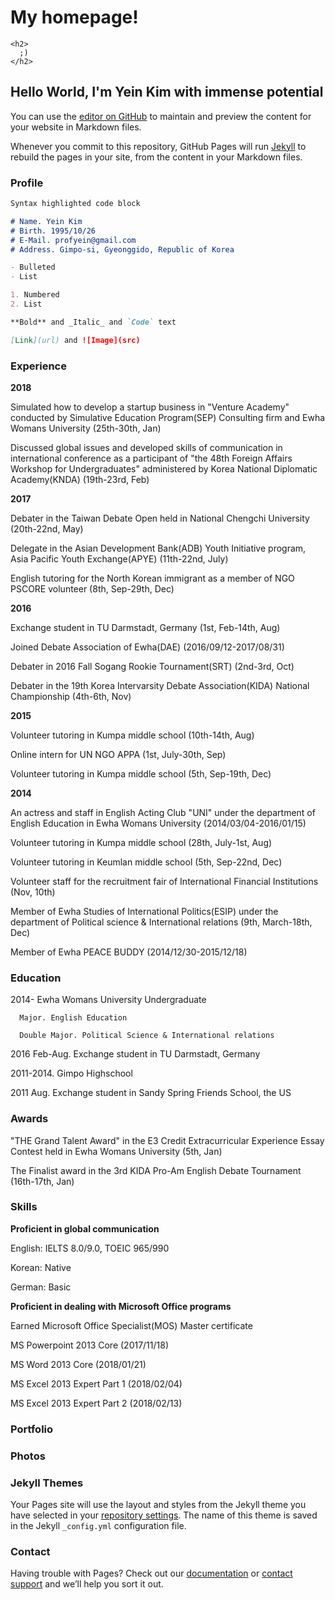 <html>
  <head>
    <title>My Homepage</title>
  </head>
  
  
  <body>
    <h1>My homepage!</h1>
  
    <h2>
      ;)
    </h2>
    
  </body>


## Hello World, I'm Yein Kim with immense potential

You can use the [editor on GitHub](https://github.com/yeina/yeina.github.io/edit/master/README.md) to maintain and preview the content for your website in Markdown files.

Whenever you commit to this repository, GitHub Pages will run [Jekyll](https://jekyllrb.com/) to rebuild the pages in your site, from the content in your Markdown files.

### Profile

```markdown
Syntax highlighted code block

# Name. Yein Kim
# Birth. 1995/10/26
# E-Mail. profyein@gmail.com
# Address. Gimpo-si, Gyeonggido, Republic of Korea

- Bulleted
- List

1. Numbered
2. List

**Bold** and _Italic_ and `Code` text

[Link](url) and ![Image](src)
```

### Experience

**2018**

Simulated how to develop a startup business in "Venture Academy" conducted by Simulative Education Program(SEP) Consulting firm and Ewha Womans University (25th-30th, Jan)

Discussed global issues and developed skills of communication in international conference as a participant of "the 48th Foreign Affairs Workshop for Undergraduates" administered by Korea National Diplomatic Academy(KNDA) (19th-23rd, Feb)

**2017**

Debater in the Taiwan Debate Open held in National Chengchi University (20th-22nd, May)

Delegate in the Asian Development Bank(ADB) Youth Initiative program, Asia Pacific Youth Exchange(APYE) (11th-22nd, July)

English tutoring for the North Korean immigrant as a member of NGO PSCORE volunteer (8th, Sep-29th, Dec)

**2016**

Exchange student in TU Darmstadt, Germany (1st, Feb-14th, Aug)

Joined Debate Association of Ewha(DAE) (2016/09/12-2017/08/31)

Debater in 2016 Fall Sogang Rookie Tournament(SRT) (2nd-3rd, Oct)

Debater in the 19th Korea Intervarsity Debate Association(KIDA) National Championship (4th-6th, Nov)

**2015**

Volunteer tutoring in Kumpa middle school (10th-14th, Aug)

Online intern for UN NGO APPA (1st, July-30th, Sep)

Volunteer tutoring in Kumpa middle school (5th, Sep-19th, Dec)

**2014**

An actress and staff in English Acting Club "UNI" under the department of English Education in Ewha Womans University (2014/03/04-2016/01/15)

Volunteer tutoring in Kumpa middle school (28th, July-1st, Aug)

Volunteer tutoring in Keumlan middle school (5th, Sep-22nd, Dec)

Volunteer staff for the recruitment fair of International Financial Institutions (Nov, 10th)

Member of Ewha Studies of International Politics(ESIP) under the department of Political science & International relations (9th, March-18th, Dec)

Member of Ewha PEACE BUDDY (2014/12/30-2015/12/18)

### Education

2014- Ewha Womans University Undergraduate

      Major. English Education
      
      Double Major. Political Science & International relations

2016 Feb-Aug. Exchange student in TU Darmstadt, Germany

2011-2014. Gimpo Highschool

2011 Aug. Exchange student in Sandy Spring Friends School, the US

### Awards

"THE Grand Talent Award" in the E3 Credit Extracurricular Experience Essay Contest held in Ewha Womans University (5th, Jan)

The Finalist award in the 3rd KIDA Pro-Am English Debate Tournament (16th-17th, Jan)

### Skills

**Proficient in global communication**

English: IELTS 8.0/9.0, TOEIC 965/990

Korean: Native

German: Basic

**Proficient in dealing with Microsoft Office programs**

Earned Microsoft Office Specialist(MOS) Master certificate 

MS Powerpoint 2013 Core (2017/11/18)

MS Word 2013 Core (2018/01/21)

MS Excel 2013 Expert Part 1 (2018/02/04)

MS Excel 2013 Expert Part 2 (2018/02/13)


### Portfolio


### Photos



### Jekyll Themes

Your Pages site will use the layout and styles from the Jekyll theme you have selected in your [repository settings](https://github.com/yeina/yeina.github.io/settings). The name of this theme is saved in the Jekyll `_config.yml` configuration file.

### Contact

Having trouble with Pages? Check out our [documentation](https://help.github.com/categories/github-pages-basics/) or [contact support](https://github.com/contact) and we’ll help you sort it out.

</html>
